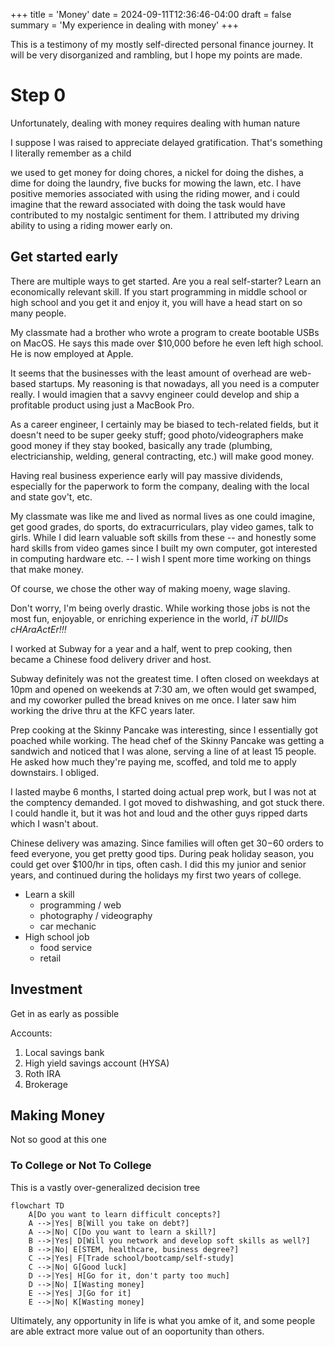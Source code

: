 +++
title = 'Money'
date = 2024-09-11T12:36:46-04:00
draft = false
summary = 'My experience in dealing with money'
+++

This is a testimony of my mostly self-directed personal finance journey. It will be very disorganized and rambling, but I hope my points are made.

# Step 0

Unfortunately, dealing with money requires dealing with human nature

I suppose I was raised to appreciate delayed gratification. That's something I literally remember as a child

we used to get money for doing chores, a nickel for doing the dishes, a dime for doing the laundry, five bucks for mowing the lawn, etc.
I have positive memories associated with using the riding mower, and i could imagine that the reward associated with doing the task would have contributed to my nostalgic sentiment for them.
I attributed my driving ability to using a riding mower early on.

## Get started early

There are multiple ways to get started. Are you a real self-starter? Learn an economically relevant skill. If you start programming in middle school or high school and you get it and enjoy it, you will have a head start on so many people. 

My classmate had a brother who wrote a program to create bootable USBs on MacOS. He says this made over $10,000 before he even left high school. He is now employed at Apple. 

It seems that the businesses with the least amount of overhead are web-based startups. My reasoning is that nowadays, all you need is a computer really. I would imagien that a savvy engineer could develop and ship a profitable product using just a MacBook Pro.

As a career engineer, I certainly may be biased to tech-related fields, but it doesn't need to be super geeky stuff; good photo/videographers make good money if they stay booked, basically any trade (plumbing, electricianship, welding, general contracting, etc.) will make good money.

Having real business experience early will pay massive dividends, especially for the paperwork to form the company, dealing with the local and state gov't, etc.

My classmate was like me and lived as normal lives as one could imagine, get good grades, do sports, do extracurriculars, play video games, talk to girls. While I did learn valuable soft skills from these --  and honestly some hard skills from video games since I built my own computer, got interested in computing hardware etc. -- I wish I spent more time working on things that make money. 

Of course, we chose the other way of making moeny, wage slaving. 

Don't worry, I'm being overly drastic. While working those jobs is not the most fun, enjoyable, or enriching experience in the world, *iT bUIlDs cHAraActEr!!!*

I worked at Subway for a year and a half, went to prep cooking, then became a Chinese food delivery driver and host.

Subway definitely was not the greatest time. I often closed on weekdays at 10pm and opened on weekends at 7:30 am, we often would get swamped, and my coworker pulled the bread knives on me once. I later saw him working the drive thru at the KFC years later.

Prep cooking at the Skinny Pancake was interesting, since I essentially got poached while working. The head chef of the Skinny Pancake was getting a sandwich and noticed that I was alone, serving a line of at least 15 people. He asked how much they're paying me, scoffed, and told me to apply downstairs. I obliged.

I lasted maybe 6 months, I started doing actual prep work, but I was not at the comptency demanded. I got moved to dishwashing, and got stuck there. I could handle it, but it was hot and loud and the other guys ripped darts which I wasn't about.

Chinese delivery was amazing. Since families will often get $30-$60 orders to feed everyone, you get pretty good tips. During peak holiday season, you could get over $100/hr in tips, often cash. I did this my junior and senior years, and continued during the holidays my first two years of college.

- Learn a skill
    - programming / web
    - photography / videography
    - car mechanic
- High school job
    - food service
    - retail



## Investment

Get in as early as possible

Accounts:
1. Local savings bank
2. High yield savings account (HYSA)
3. Roth IRA
4. Brokerage


## Making Money

Not so good at this one

### To College or Not To College

This is a vastly over-generalized decision tree

```mermaid
flowchart TD
    A[Do you want to learn difficult concepts?]
    A -->|Yes| B[Will you take on debt?]
    A -->|No| C[Do you want to learn a skill?]
    B -->|Yes| D[Will you network and develop soft skills as well?]
    B -->|No| E[STEM, healthcare, business degree?]
    C -->|Yes| F[Trade school/bootcamp/self-study]
    C -->|No| G[Good luck]
    D -->|Yes| H[Go for it, don't party too much]
    D -->|No| I[Wasting money] 
    E -->|Yes| J[Go for it]
    E -->|No| K[Wasting money]
```

Ultimately, any opportunity in life is what you amke of it, and some people are able extract more value out of an ooportunity than others.